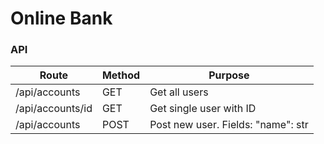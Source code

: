 # Online Bank

### API

| Route              | Method | Purpose                                 |
| ------------------ |------  | --------------------------------------- |
| /api/accounts      | GET    | Get all users                           |
| /api/accounts/id   | GET    | Get single user with ID                 |
| /api/accounts      | POST   | Post new user. Fields: "name": str      |
